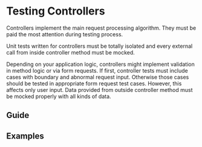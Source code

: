 # Testing Controllers

Controllers implement the main request processing algorithm. They must be paid the most attention during testing process.

Unit tests written for controllers must be totally isolated and every external call from inside controller method must be mocked.

Depending on your application logic, controllers might implement validation in method logic or via form requests.
If first, controller tests must include cases with boundary and abnormal request input. Otherwise those cases should be
tested in appropriate form request test cases.
However, this affects only user input. Data provided from outside controller method must be mocked properly with all kinds of data.

## Guide

## Examples
